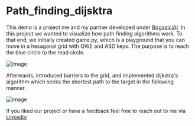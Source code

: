 # Path_finding_dijsktra

This demo is a project me and my partner developed under [BogaziciAI](https://www.linkedin.com/company/bogaziciai). In this project we wanted to visualize how path finding algorithms work. To that end, we initially created game.py, which is a playground that you can move in a hexagonal grid with QWE and ASD keys. The purpose is to reach the blue circle to the read circle.

![image](https://user-images.githubusercontent.com/95189786/229097953-e03981f4-54a1-40fd-9d49-da7518033234.png)

Afterwards, introduced barriers to the grid, and implemented dijkstra's algorithm which seeks the shortest path to the target in the following manner.

![image](https://user-images.githubusercontent.com/95189786/229098857-13a239f1-300d-46a9-b388-27f23c8fd9b8.png)

If you liked our project or have a feedback feel free to reach out to me via [Linkedin](linkedin.com/in/berkturgut)

